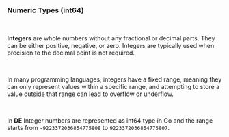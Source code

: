 ### Numeric Types (int64)

<br />

**Integers** are whole numbers without any fractional or decimal parts. They can be either positive, negative, or zero. Integers are typically used when precision to the decimal point is not required.

<br />

In many programming languages, integers have a fixed range, meaning they can only represent values within a specific range, and attempting to store a value outside that range can lead to overflow or underflow.

<br />

In **DE** Integer numbers are represented as int64 type in Go and the range starts from `-9223372036854775808` to `9223372036854775807`.
